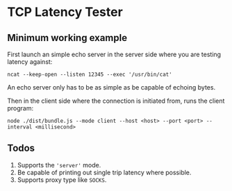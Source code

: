 # TCP Latency Tester

## Minimum working example

First launch an simple echo server in the server side where you are testing latency against:

```
ncat --keep-open --listen 12345 --exec '/usr/bin/cat'
```

An echo server only has to be as simple as be capable of echoing bytes.

Then in the client side where the connection is initiated from, runs the client program:

```
node ./dist/bundle.js --mode client --host <host> --port <port> --interval <millisecond>
```

## Todos

1. Supports the `'server'` mode.
2. Be capable of printing out single trip latency where possible.
3. Supports proxy type like `SOCKS`.
